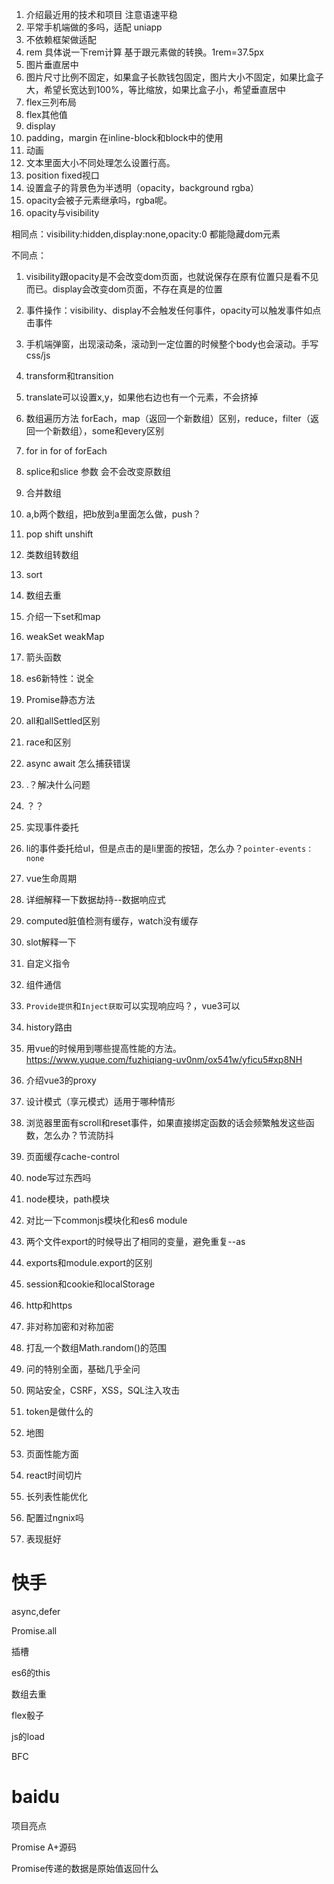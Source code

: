 1. 介绍最近用的技术和项目
   注意语速平稳
2. 平常手机端做的多吗，适配 uniapp
3. 不依赖框架做适配
4. rem 具体说一下rem计算 基于跟元素做的转换。1rem=37.5px
5. 图片垂直居中
6. 图片尺寸比例不固定，如果盒子长款钱包固定，图片大小不固定，如果比盒子大，希望长宽达到100%，等比缩放，如果比盒子小，希望垂直居中
7. flex三列布局
8. flex其他值
9. display
10. padding，margin 在inline-block和block中的使用
11. 动画
12. 文本里面大小不同处理怎么设置行高。
13. position fixed视口
14. 设置盒子的背景色为半透明（opacity，background rgba）
15. opacity会被子元素继承吗，rgba呢。
16. opacity与visibility

相同点：visibility:hidden,display:none,opacity:0 都能隐藏dom元素

不同点：

1. visibility跟opacity是不会改变dom页面，也就说保存在原有位置只是看不见而已。display会改变dom页面，不存在真是的位置
2. 事件操作：visibility、display不会触发任何事件，opacity可以触发事件如点击事件

17. 手机端弹窗，出现滚动条，滚动到一定位置的时候整个body也会滚动。手写css/js
18. transform和transition
19. translate可以设置x,y，如果他右边也有一个元素，不会挤掉
20. 数组遍历方法 forEach，map（返回一个新数组）区别，reduce，filter（返回一个新数组），some和every区别
21. for in for of forEach
22. splice和slice 参数 会不会改变原数组
23. 合并数组
24. a,b两个数组，把b放到a里面怎么做，push？
25. pop shift unshift
26. 类数组转数组
27. sort
28. 数组去重
29. 介绍一下set和map
30. weakSet weakMap
31. 箭头函数
32. es6新特性：说全
33. Promise静态方法
34. all和allSettled区别
35. race和区别
36. async await 怎么捕获错误
37. .？解决什么问题
38. ？？
39. 实现事件委托
40. li的事件委托给ul，但是点击的是li里面的按钮，怎么办？`pointer-events：none`
41. vue生命周期
42. 详细解释一下数据劫持--数据响应式
43. computed脏值检测有缓存，watch没有缓存
44. slot解释一下
45. 自定义指令
46. 组件通信
47. `Provide提供`和`Inject获取`可以实现响应吗？，vue3可以
48. history路由
49. 用vue的时候用到哪些提高性能的方法。https://www.yuque.com/fuzhiqiang-uv0nm/ox541w/yficu5#xp8NH
50. 介绍vue3的proxy
51. 设计模式（享元模式）适用于哪种情形
52. 浏览器里面有scroll和reset事件，如果直接绑定函数的话会频繁触发这些函数，怎么办？节流防抖
53. 页面缓存cache-control
54. node写过东西吗
55. node模块，path模块
56. 对比一下commonjs模块化和es6 module
57. 两个文件export的时候导出了相同的变量，避免重复--as
58. exports和module.export的区别
59. session和cookie和localStorage
60. http和https
61. 非对称加密和对称加密
62. 打乱一个数组Math.random()的范围
63. 问的特别全面，基础几乎全问
64. 网站安全，CSRF，XSS，SQL注入攻击
65. token是做什么的
66. 地图
67. 页面性能方面
68. react时间切片
69. 长列表性能优化
70. 配置过ngnix吗
71. 表现挺好





# 快手

async,defer

Promise.all

插槽

es6的this

数组去重

flex骰子

js的load

BFC



# baidu

项目亮点

Promise A+源码

Promise传递的数据是原始值返回什么

